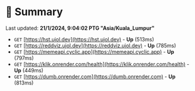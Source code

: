 # 📖 Summary
Last updated: **21/1/2024, 9:04:02 PTG "Asia/Kuala_Lumpur"**

- `GET` [https://hst.ujol.dev](https://hst.ujol.dev) - **Up** (513ms)
- `GET` [https://reddviz.ujol.dev](https://reddviz.ujol.dev) - **Up** (785ms)
- `GET` [https://memeapi.cyclic.app](https://memeapi.cyclic.app) - **Up** (797ms)
- `GET` [https://klik.onrender.com/health](https://klik.onrender.com/health) - **Up** (449ms)
- `GET` [https://dumb.onrender.com](https://dumb.onrender.com) - **Up** (813ms)
